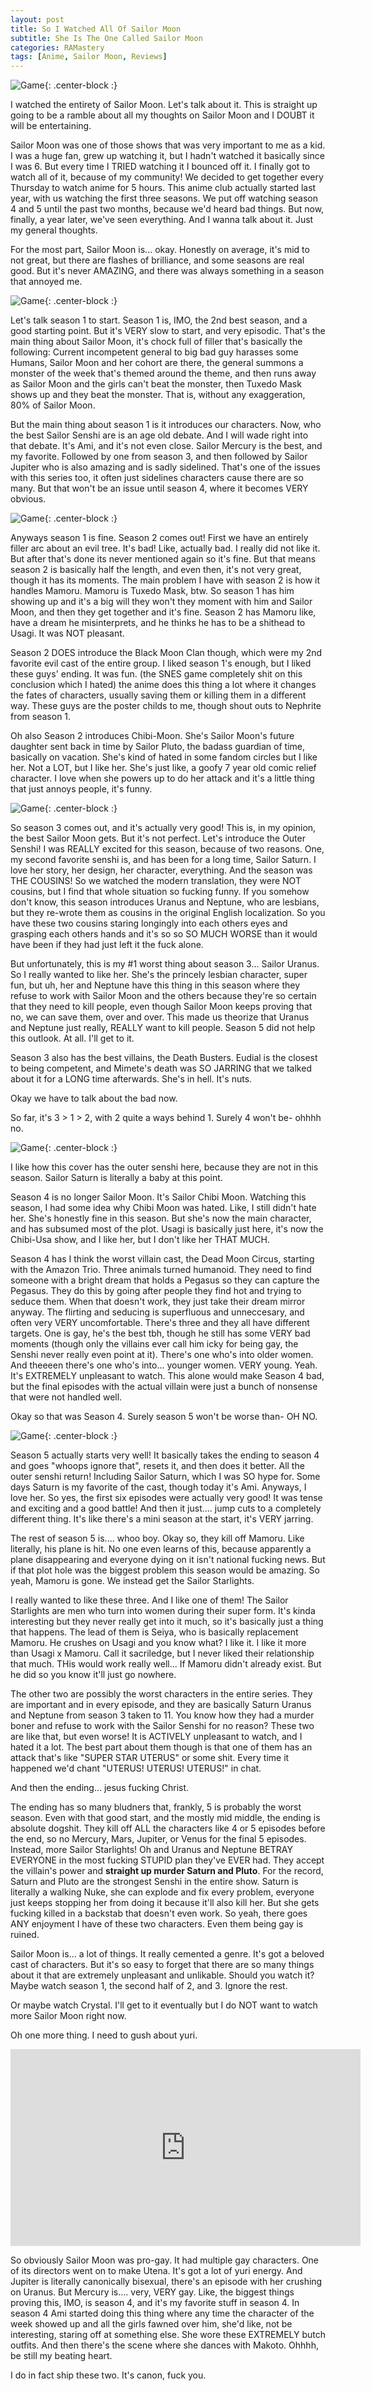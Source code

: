 ```yaml
---
layout: post
title: So I Watched All Of Sailor Moon
subtitle: She Is The One Called Sailor Moon
categories: RAMastery
tags: [Anime, Sailor Moon, Reviews]
---
```



![Game](https://imgur.com/isWoBPw.png){: .center-block :}

I watched the entirety of Sailor Moon. Let's talk about it. This is straight up going to be a ramble about all my thoughts on Sailor Moon and I DOUBT it will be entertaining.

Sailor Moon was one of those shows that was very important to me as a kid. I was a huge fan, grew up watching it, but I hadn't watched it basically since I was 6. But every time I TRIED watching it I bounced off it. I finally got to watch all of it, because of my community! We decided to get together every Thursday to watch anime for 5 hours. This anime club actually started last year, with us watching the first three seasons. We put off watching season 4 and 5 until the past two months, because we'd heard bad things. But now, finally, a year later, we've seen everything. And I wanna talk about it. Just my general thoughts.

For the most part, Sailor Moon is... okay. Honestly on average, it's mid to not great, but there are flashes of brilliance, and some seasons are real good. But it's never AMAZING, and there was always something in a season that annoyed me.

![Game](https://imgur.com/0E4gYWb.png){: .center-block :}

Let's talk season 1 to start. Season 1 is, IMO, the 2nd best season, and a good starting point. But it's VERY slow to start, and very episodic. That's the main thing about Sailor Moon, it's chock full of filler that's basically the following: Current incompetent general to big bad guy harasses some Humans, Sailor Moon and her cohort are there, the general summons a monster of the week that's themed around the theme, and then runs away as Sailor Moon and the girls can't beat the monster, then Tuxedo Mask shows up and they beat the monster. That is, without any exaggeration, 80% of Sailor Moon.

But the main thing about season 1 is it introduces our characters. Now, who the best Sailor Senshi are is an age old debate. And I will wade right into that debate. It's Ami, and it's not even close. Sailor Mercury is the best, and my favorite. Followed by one from season 3, and then followed by Sailor Jupiter who is also amazing and is sadly sidelined. That's one of the issues with this series too, it often just sidelines characters cause there are so many. But that won't be an issue until season 4, where it becomes VERY obvious.

![Game](https://imgur.com/jdDKJui.png){: .center-block :}

Anyways season 1 is fine. Season 2 comes out! First we have an entirely filler arc about an evil tree. It's bad! Like, actually bad. I really did not like it. But after that's done its never mentioned again so it's fine. But that means season 2 is basically half the length, and even then, it's not very great, though it has its moments. The main problem I have with season 2 is how it handles Mamoru. Mamoru is Tuxedo Mask, btw. So season 1 has him showing up and it's a big will they won't they moment with him and Sailor Moon, and then they get together and it's fine. Season 2 has Mamoru like, have a dream he misinterprets, and he thinks he has to be a shithead to Usagi. It was NOT pleasant.

Season 2 DOES introduce the Black Moon Clan though, which were my 2nd favorite evil cast of the entire group. I liked season 1's enough, but I liked these guys' ending. It was fun. (the SNES game completely shit on this conclusion which I hated) the anime does this thing a lot where it changes the fates of characters, usually saving them or killing them in a different way. These guys are the poster childs to me, though shout outs to Nephrite from season 1.

Oh also Season 2 introduces Chibi-Moon. She's Sailor Moon's future daughter sent back in time by Sailor Pluto, the badass guardian of time, basically on vacation. She's kind of hated in some fandom circles but I like her. Not a LOT, but I like her. She's just like, a goofy 7 year old comic relief character. I love when she powers up to do her attack and it's a little thing that just annoys people, it's funny.

![Game](https://imgur.com/cAzWEVR.png){: .center-block :}

So season 3 comes out, and it's actually very good! This is, in my opinion, the best Sailor Moon gets. But it's not perfect. Let's introduce the Outer Senshi! I was REALLY excited for this season, because of two reasons. One, my second favorite senshi is, and has been for a long time, Sailor Saturn. I love her story, her design, her character, everything. And the season was THE COUSINS! So we watched the modern translation, they were NOT cousins, but I find that whole situation so fucking funny. If you somehow don't know, this season introduces Uranus and Neptune, who are lesbians, but they re-wrote them as cousins in the original English localization. So you have these two cousins staring longingly into each others eyes and grasping each others hands and it's so so SO MUCH WORSE than it would have been if they had just left it the fuck alone.

But unfortunately, this is my #1 worst thing about season 3... Sailor Uranus. So I really wanted to like her. She's the princely lesbian character, super fun, but uh, her and Neptune have this thing in this season where they refuse to work with Sailor Moon and the others because they're so certain that they need to kill people, even though Sailor Moon keeps proving that no, we can save them, over and over. This made us theorize that Uranus and Neptune just really, REALLY want to kill people. Season 5 did not help this outlook. At all. I'll get to it.

Season 3 also has the best villains, the Death Busters. Eudial is the closest to being competent, and Mimete's death was SO JARRING that we talked about it for a LONG time afterwards. She's in hell. It's nuts.

Okay we have to talk about the bad now.

So far, it's 3 > 1 > 2, with 2 quite a ways behind 1. Surely 4 won't be- ohhhh no.

![Game](https://imgur.com/eIfVuB1.png){: .center-block :}

I like how this cover has the outer senshi here, because they are not in this season. Sailor Saturn is literally a baby at this point.

Season 4 is no longer Sailor Moon. It's Sailor Chibi Moon. Watching this season, I had some idea why Chibi Moon was hated. Like, I still didn't hate her. She's honestly fine in this season. But she's now the main character, and has subsumed most of the plot. Usagi is basically just here, it's now the Chibi-Usa show, and I like her, but I don't like her THAT MUCH.

Season 4 has I think the worst villain cast, the Dead Moon Circus, starting with the Amazon Trio. Three animals turned humanoid. They need to find someone with a bright dream that holds a Pegasus so they can capture the Pegasus. They do this by going after people they find hot and trying to seduce them. When that doesn't work, they just take their dream mirror anyway. The flirting and seducing is superfluous and unneccesary, and often very VERY uncomfortable. There's three and they all have different targets. One is gay, he's the best tbh, though he still has some VERY bad moments (though only the villains ever call him icky for being gay, the Senshi never really even point at it). There's one who's into older women. And theeeen there's one who's into... younger women. VERY young. Yeah. It's EXTREMELY unpleasant to watch. This alone would make Season 4 bad, but the final episodes with the actual villain were just a bunch of nonsense that were not handled well.

Okay so that was Season 4. Surely season 5 won't be worse than- OH NO.

![Game](https://imgur.com/9kUAz9L.png){: .center-block :}

Season 5 actually starts very well! It basically takes the ending to season 4 and goes "whoops ignore that", resets it, and then does it better. All the outer senshi return! Including Sailor Saturn, which I was SO hype for. Some days Saturn is my favorite of the cast, though today it's Ami. Anyways, I love her. So yes, the first six episodes were actually very good! It was tense and exciting and a good battle! And then it just.... jump cuts to a completely different thing. It's like there's a mini season at the start, it's VERY jarring.

The rest of season 5 is.... whoo boy. Okay so, they kill off Mamoru. Like literally, his plane is hit. No one even learns of this, because apparently a plane disappearing and everyone dying on it isn't national fucking news. But if that plot hole was the biggest problem this season would be amazing. So yeah, Mamoru is gone. We instead get the Sailor Starlights.

I really wanted to like these three. And I like one of them! The Sailor Starlights are men who turn into women during their super form. It's kinda interesting but they never really get into it much, so it's basically just a thing that happens. The lead of them is Seiya, who is basically replacement Mamoru. He crushes on Usagi and you know what? I like it. I like it more than Usagi x Mamoru. Call it sacriledge, but I never liked their relationship that much. THis would work really well... If Mamoru didn't already exist. But he did so you know it'll just go nowhere.

The other two are possibly the worst characters in the entire series. They are important and in every episode, and they are basically Saturn Uranus and Neptune from season 3 taken to 11. You know how they had a murder boner and refuse to work with the Sailor Senshi for no reason? These two are like that, but even worse! It is ACTIVELY unpleasant to watch, and I hated it a lot. The best part about them though is that one of them has an attack that's like "SUPER STAR UTERUS" or some shit. Every time it happened we'd chant "UTERUS! UTERUS! UTERUS!" in chat.

And then the ending... jesus fucking Christ.

The ending has so many bludners that, frankly, 5 is probably the worst season. Even with that good start, and the mostly mid middle, the ending is absolute dogshit. They kill off ALL the characters like 4 or 5 episodes before the end, so no Mercury, Mars, Jupiter, or Venus for the final 5 episodes. Instead, more Sailor Starlights! Oh and Uranus and Neptune BETRAY EVERYONE in the most fucking STUPID plan they've EVER had. They accept the villain's power and **straight up murder Saturn and Pluto**. For the record, Saturn and Pluto are the strongest Senshi in the entire show. Saturn is literally a walking Nuke, she can explode and fix every problem, everyone just keeps stopping her from doing it because it'll also kill her. But she gets fucking killed in a backstab that doesn't even work. So yeah, there goes ANY enjoyment I have of these two characters. Even them being gay is ruined.

Sailor Moon is... a lot of things. It really cemented a genre. It's got a beloved cast of characters. But it's so easy to forget that there are so many things about it that are extremely unpleasant and unlikable. Should you watch it? Maybe watch season 1, the second half of 2, and 3. Ignore the rest.

Or maybe watch Crystal. I'll get to it eventually but I do NOT want to watch more Sailor Moon right now.

Oh one more thing. I need to gush about yuri.

<iframe width="560" height="315" src="https://www.youtube.com/embed/Eh45kzFSctY?si=VWrepco9TocdRbWy" title="YouTube video player" frameborder="0" allow="accelerometer; autoplay; clipboard-write; encrypted-media; gyroscope; picture-in-picture; web-share" referrerpolicy="strict-origin-when-cross-origin" allowfullscreen></iframe>

So obviously Sailor Moon was pro-gay. It had multiple gay characters. One of its directors went on to make Utena. It's got a lot of yuri energy. And Jupiter is literally canonically bisexual, there's an episode with her crushing on Uranus. But Mercury is.... very, VERY gay. Like, the biggest things proving this, IMO, is season 4, and it's my favorite stuff in season 4. In season 4 Ami started doing this thing where any time the character of the week showed up and all the girls fawned over him, she'd like, not be interesting, staring off at something else. She wore these EXTREMELY butch outfits. And then there's the scene where she dances with Makoto. Ohhhh, be still my beating heart.

I do in fact ship these two. It's canon, fuck you.
